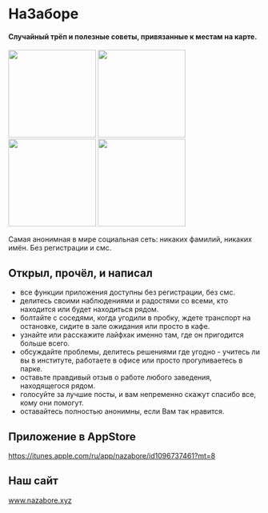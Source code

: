 # НаЗаборе

#### Cлучайный трёп и полезные советы, привязанные к местам на карте.

<img src="https://pp.vk.me/c630318/v630318039/2523c/SPRY5Y_OTpg.jpg" width="175">
<img src="https://pp.vk.me/c630318/v630318039/2522c/KMVtSDmEzM4.jpg" width="175">
<img src="https://pp.vk.me/c630318/v630318039/25243/pkyMQExW64g.jpg" width="175">
<img src="https://pp.vk.me/c630318/v630318039/2502e/HV30D8y2AWs.jpg" width="175">

Самая анонимная в мире социальная сеть: никаких фамилий, никаких имён. Без регистрации и смс.

## Открыл, прочёл, и написал

- все функции приложения доступны без регистрации, без смс.
- делитесь своими наблюдениями и радостями со всеми, кто находится или будет находиться рядом.
- болтайте с соседями, когда угодили в пробку, ждете транспорт на остановке, сидите в зале ожидания или просто в кафе.
- узнайте или расскажите лайфхак именно там, где он пригодится больше всего.
- обсуждайте проблемы, делитесь решениями где угодно - учитесь ли вы в институте, работаете в офисе или просто прогуливаетесь в парке.
- оставьте правдивый отзыв о работе любого заведения, находящегося рядом.
- голосуйте за лучшие посты, и вам непременно скажут спасибо все, кому они помогут.
- оставайтесь полностью анонимны, если Вам так нравится.

## Приложение в AppStore
https://itunes.apple.com/ru/app/nazabore/id1096737461?mt=8

## Наш сайт
www.nazabore.xyz
